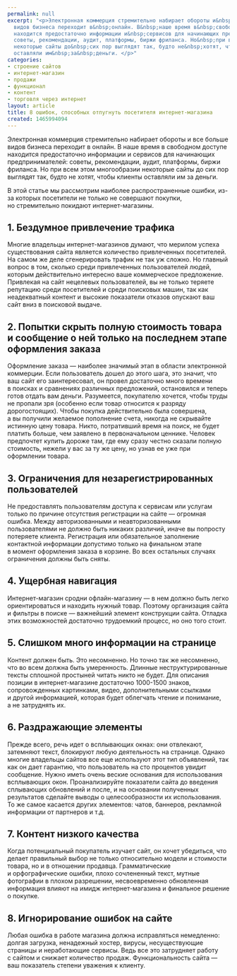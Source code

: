 ```yaml
---
permalink: null
excerpt: "<p>Электронная коммерция стремительно набирает обороты и&nbsp;все больше
  видов бизнеса переходит в&nbsp;онлайн. В&nbsp;наше время в&nbsp;свободном доступе
  находится предостаточно информации и&nbsp;сервисов для начинающих предпринимателей:
  советы, рекомендации, аудит, платформы, биржи фриланса. Но&nbsp;при всем этом многообразии
  некоторые сайты до&nbsp;сих пор выглядят так, будто не&nbsp;хотят, чтобы клиенты
  оставляли им&nbsp;за&nbsp;деньги. </p>"
categories:
- строение сайтов
- интернет-магазин
- продажи
- функционал
- контент
- торговля через интернет
layout: article
title: 8 ошибок, способных отпугнуть посетителя интернет-магазина
created: 1465994094
---
```

<p>Электронная коммерция стремительно набирает обороты и&nbsp;все больше видов бизнеса переходит в&nbsp;онлайн. В&nbsp;наше время в&nbsp;свободном доступе находится предостаточно информации и&nbsp;сервисов для начинающих предпринимателей: советы, рекомендации, аудит, платформы, биржи фриланса. Но&nbsp;при всем этом многообразии некоторые сайты до&nbsp;сих пор выглядят так, будто не&nbsp;хотят, чтобы клиенты оставляли им&nbsp;за&nbsp;деньги. </p>
<p>В&nbsp;этой статье мы&nbsp;рассмотрим наиболее распространенные ошибки, из-за которых посетители не&nbsp;только не&nbsp;совершают покупки, но&nbsp;стремительно покидают интернет-магазины.</p>
<h2>1. Бездумное привлечение трафика</h2>
<p>Многие владельцы интернет-магазинов думают, что мерилом успеха существования сайта является количество привлеченных посетителей. На&nbsp;самом&nbsp;же деле сгенерировать трафик не&nbsp;так уж&nbsp;сложно. Но&nbsp;главный вопрос в&nbsp;том, сколько среди привлеченных пользователей людей, которым действительно интересно ваше коммерческое предложение. Привлекая на&nbsp;сайт нецелевых пользователей, вы&nbsp;не&nbsp;только теряете репутацию среди посетителей и&nbsp;среди поисковых машин, так как неадекватный контент и&nbsp;высокие показатели отказов опускают ваш сайт вниз в&nbsp;поисковой выдаче.</p>
<h2>2. Попытки скрыть полную стоимость товара и&nbsp;сообщение о&nbsp;ней только на&nbsp;последнем этапе оформления заказа</h2>
<p>Оформление заказа&nbsp;— наиболее значимый этап в&nbsp;области электронной коммерции. Если пользователь дошел до&nbsp;этого шага, это значит, что ваш сайт его заинтересовал, он&nbsp;провел достаточно много времени в&nbsp;поисках и&nbsp;сравнениях различных предложений, остановился и&nbsp;теперь готов отдать вам деньги. Разумеется, покупателю хочется, чтобы труды не&nbsp;пропали зря (особенно если товар относится к&nbsp;разряду дорогостоящих). Чтобы покупка действительно была совершена, а&nbsp;вы&nbsp;получили желаемое пополнение счета, никогда не&nbsp;скрывайте истинную цену товара. Никто, потративший время на&nbsp;поиск, не&nbsp;будет платить больше, чем заявлено в&nbsp;первоначальном ценнике. Человек предпочтет купить дороже там, где ему сразу честно сказали полную стоимость, нежели у&nbsp;вас за&nbsp;ту&nbsp;же цену, но&nbsp;узнав ее&nbsp;уже при оформлении товара.</p>
<h2>3. Ограничения для незарегистрированных пользователей</h2>
<p>Не&nbsp;предоставлять пользователям доступа к&nbsp;сервисам или услугам только по&nbsp;причине отсутствия регистрации на&nbsp;сайте&nbsp;— огромная ошибка. Между авторизованными и&nbsp;неавторизованными пользователями не&nbsp;должно быть никаких различий, иначе вы&nbsp;попросту потеряете клиента. Регистрация или обязательное заполнение контактной информации допустимо только на&nbsp;финальном этапе в&nbsp;момент оформления заказа в&nbsp;корзине. Во&nbsp;всех остальных случаях ограничения должны быть сняты.</p>
<h2>4. Ущербная навигация</h2>
<p>Интернет-магазин сродни офлайн-магазину&nbsp;— в&nbsp;нем должно быть легко ориентироваться и&nbsp;находить нужный товар. Поэтому организация сайта и&nbsp;фильтры в&nbsp;поиске&nbsp;— важнейший элемент конструкции сайта. Отладка этих возможностей достаточно трудоемкий процесс, но&nbsp;оно того стоит.</p>
<h2>5. Слишком много информации на&nbsp;странице</h2>
<p>Контент должен быть. Это несомненно. Но&nbsp;точно так&nbsp;же несомненно, что во&nbsp;всем должна быть умеренность. Длинные неструктурированные тексты сплошной простыней читать никто не&nbsp;будет. Для описания позиции в&nbsp;интернет-магазине достаточно <nobr>1000-1500 знаков,</nobr> сопровожденных картинками, видео, дополнительными ссылками и&nbsp;другой информацией, которая будет облегчать чтение и&nbsp;понимание, а&nbsp;не&nbsp;затруднять&nbsp;их.</p>
<h2>6. Раздражающие элементы</h2>
<p>Прежде всего, речь идет о&nbsp;всплывающих окнах: они отвлекают, затемняют текст, блокируют любую деятельность на&nbsp;странице. Однако многие владельцы сайтов все еще используют этот тип объявлений, так как он&nbsp;дает гарантию, что пользователь на&nbsp;сто процентов увидит сообщение. Нужно иметь очень веские основания для использования всплывающих окон. Проанализируйте показатели сайта до&nbsp;введения сплывающих обновлений и&nbsp;после, и&nbsp;на&nbsp;основании полученных результатов сделайте выводы о&nbsp;целесообразности их&nbsp;использования. То&nbsp;же самое касается других элементов: чатов, баннеров, рекламной информации от&nbsp;партнеров и&nbsp;т.д.</p>
<h2>7. Контент низкого качества</h2>
<p>Когда потенциальный покупатель изучает сайт, он&nbsp;хочет убедиться, что делает правильный выбор не&nbsp;только относительно модели и&nbsp;стоимости товара, но&nbsp;и&nbsp;в&nbsp;отношении продавца. Грамматические и&nbsp;орфографические ошибки, плохо сочлененный текст, мутные фотографии в&nbsp;плохом разрешении, несвоевременно обновленная информация влияют на&nbsp;имидж интернет-магазина и&nbsp;финальное решение о&nbsp;покупке.</p>
<h2>8. Игнорирование ошибок на&nbsp;сайте</h2>
<p>Любая ошибка в&nbsp;работе магазина должна исправляться немедленно: долгая загрузка, ненадежный хостер, вирусы, несуществующие страницы и&nbsp;неработающие сервисы. Ведь все это затрудняет работу с&nbsp;сайтом и&nbsp;снижает количество продаж. Функциональность сайта&nbsp;— ваш показатель степени уважения к&nbsp;клиенту.</p>
